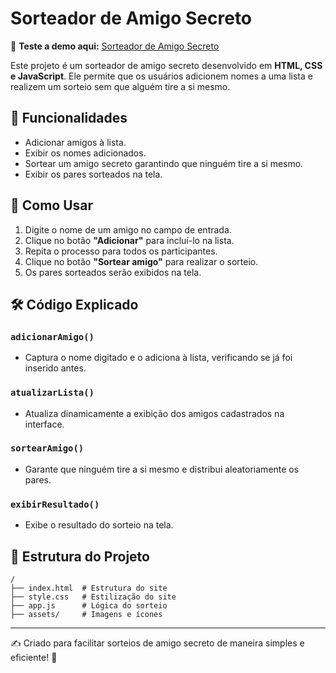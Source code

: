 # Sorteador de Amigo Secreto

🔗 **Teste a demo aqui:** [Sorteador de Amigo Secreto](https://sorteador-amigo-secreto-alpha.vercel.app/)

Este projeto é um sorteador de amigo secreto desenvolvido em **HTML, CSS e JavaScript**. Ele permite que os usuários adicionem nomes a uma lista e realizem um sorteio sem que alguém tire a si mesmo.

## 📌 Funcionalidades

- Adicionar amigos à lista.
- Exibir os nomes adicionados.
- Sortear um amigo secreto garantindo que ninguém tire a si mesmo.
- Exibir os pares sorteados na tela.

## 🚀 Como Usar

1. Digite o nome de um amigo no campo de entrada.
2. Clique no botão **"Adicionar"** para incluí-lo na lista.
3. Repita o processo para todos os participantes.
4. Clique no botão **"Sortear amigo"** para realizar o sorteio.
5. Os pares sorteados serão exibidos na tela.

## 🛠️ Código Explicado

### `adicionarAmigo()`

- Captura o nome digitado e o adiciona à lista, verificando se já foi inserido antes.

### `atualizarLista()`

- Atualiza dinamicamente a exibição dos amigos cadastrados na interface.

### `sortearAmigo()`

- Garante que ninguém tire a si mesmo e distribui aleatoriamente os pares.

### `exibirResultado()`

- Exibe o resultado do sorteio na tela.

## 📂 Estrutura do Projeto

```
/
├── index.html  # Estrutura do site
├── style.css   # Estilização do site
├── app.js      # Lógica do sorteio
├── assets/     # Imagens e ícones
```
---

✍️ Criado para facilitar sorteios de amigo secreto de maneira simples e eficiente! 🎁



